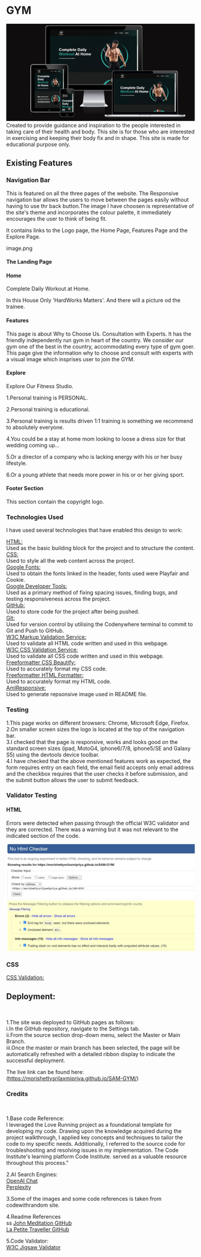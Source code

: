  <h1>GYM</h1>

![alt img dsc](documentation/images/main.jpg)
Created to provide guidance and inspiration to the people interested in taking care of their health and body. This site is for those who are interested in exercising and keeping their body fix and in shape. This site is made for educational purpose only.

<h2>Existing Features</h2>

<h3>Navigation Bar</h3>

This is featured on all the three pages of the website. The Responsive navigation bar allows the users to move between the pages easily without having to use thr back button.The image I have choosen is representative of the site's theme and incorporates the colour palette, it immediately encourages the user to think of being fit.

It contains links to the Logo page, the Home Page, Features Page and the Explore Page.

image.png

<h4>The Landing Page</h4>

<h4>Home</h4>

Complete Daily Workout at Home.

In this House Only 'HardWorks Matters'.
And there will a picture od the trainee.

<h4>Features</h4>

This page is about Why to Choose Us.
Consultation with Experts.
It has the friendly independently run gym in heart of the country. We
consider our gym one of the best in the country, accommodating every
type of gym goer. This page give the information why to choose and consult with experts with a visual image which insprises user to join the GYM.

<h4>Explore</h4>

Explore Our Fitness Studio.

1.Personal training is PERSONAL.

2.Personal training is educational.

3.Personal training is results driven 1:1 training is something we
recommend to absolutely everyone.

4.You could be a stay at home mom looking to loose a dress size for
that wedding coming up...

5.Or a director of a company who is lacking energy with his or her
busy lifestyle.

6.Or a young athlete that needs more power in his or or her giving
sport.

 <h4>Footer Section</h4>

This section contain the copyright logo.

<h3>Technologies Used</h3>

I have used several technologies that have enabled this design to work:

[HTML:](https://www.html.com)<br>
Used as the basic building block for the project and to structure the content.<br>
[CSS:](https://www.css.com)<br>
Used to style all the web content across the project.<br>
[Google Fonts:](https://www.fonts.google.com)<br>
Used to obtain the fonts linked in the header, fonts used were Playfair and Cookie.<br>
[Google Developer Tools:](https://www.developer.chrome.com.com)<br>
Used as a primary method of fixing spacing issues, finding bugs, and testing responsiveness across the project.<br>
[GitHub:](https://www.github.com)<br>
Used to store code for the project after being pushed.<br>
[Git:](https://www.git.com)<br>
Used for version control by utilising the Codenywhere terminal to commit to Git and Push to GitHub.<br>
[W3C Markup Validation Service:](https://validator.w3.org/)<br>
Used to validate all HTML code written and used in this webpage.<br>
[W3C CSS Validation Service:](https://jigsaw.w3.org/css-validator)<br>
Used to validate all CSS code written and used in this webpage.<br>
[Freeformatter CSS Beautify:](https://www.freeformatter.com/css-beautifier.html) <br>
Used to accurately format my CSS code.<br>
[Freeformatter HTML Formatter:](https://www.freeformatter.com/css-beautifier.html) <br>
Used to accurately format my HTML code.<br>
[AmIResponsive:](https://ui.dev/amiresponsive) <br>
Used to generate repsonsive image used in README file.<br>

<h3>Testing</h3>

1.This page works on different browsers: Chrome, Microsoft Edge, Firefox.<br>
2.On smaller screen sizes the logo is located at the top of the navigation bar.<br>
3.I checked that the page is responsive, works and looks good on the standard screen sizes (ipad, MotoG4, iphone6/7/8, iphone5/SE and Galaxy S5) using the devtools device toolbar.<br>
4.I have checked that the above mentioned features work as expected, the form requires entry on each field, the email field accepts only email address and the checkbox requires that the user checks it before submission, and the submit button allows the user to submit feedback.<br>

<h3>Validator Testing</h3>
<h4>HTML</h4>
Errors were detected when passing through the official W3C validator and they are corrected. There was a warning but it was not relevant to the indicated section of the code.<br>

![alt img dsc](documentation/images/HTML_validator.jpg)<br>

<h3>CSS</h3>

[CSS Validation:](https://jigsaw.w3.org/css-validator/validator?uri=https%3A%2F%2Fmorishettysrilaxmipriya.github.io%2FSAM-GYM%2F&profile=css3svg&usermedium=all&warning=1&vextwarning=&lang=en) <br>

<h2>Deployment:</h2><br>

1.The site was deployed to GitHub pages as follows:<br>
i.In the GitHub repository, navigate to the Settings tab.<br>
ii.From the source section drop-down menu, select the Master or Main Branch.<br>
iii.Once the master or main branch has been selected, the page will be automatically refreshed with a detailed ribbon display to indicate the successful deployment.<br>

The live link can be found here: (https://morishettysrilaxmipriya.github.io/SAM-GYM/) <br>

<h3>Credits</h3><br>

1.Base code Reference:<br>
I leveraged the Love Running project as a foundational template for developing my code. Drawing upon the knowledge acquired during the project walkthrough, I applied key concepts and techniques to tailor the code to my specific needs. Additionally, I referred to the source code for troubleshooting and resolving issues in my implementation. The Code Institute's learning platform Code Institute. served as a valuable resource throughout this process." <br>

2.AI Search Engines: <br>
[OpenAI Chat](https://chat.openai.com/) <br>
[Perplexity](https://www.perplexity.ai/)<br>

3.Some of the images and some code references is taken from codewithrandom site.<br>

4.Readme References<br>ss
[John Meditation GitHub](https://github.com/Joh201/john-meditation)<br>
[La Petite Traveller GitHub](https://github.com/daisygunn/la-petite-traveller) <br>

5.Code Validator: <br>
[W3C Jigsaw Validator](https://jigsaw.w3.org/) <br>
